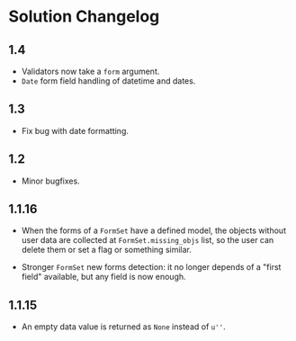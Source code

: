 # Solution Changelog

## 1.4

- Validators now take a `form` argument.
- `Date` form field handling of datetime and dates.

## 1.3

- Fix bug with date formatting.

## 1.2

- Minor bugfixes.

## 1.1.16

- When the forms of a `FormSet` have a defined model, the objects without user data are collected at `FormSet.missing_objs` list, so the user can delete them or set a flag or something similar.

- Stronger `FormSet` new forms detection: it no longer depends of a "first field" available, but any field is now enough.

## 1.1.15

- An empty data value is returned as `None` instead of `u''`.

